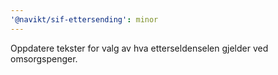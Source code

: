 ```yaml
---
'@navikt/sif-ettersending': minor
---
```


Oppdatere tekster for valg av hva etterseldenselen gjelder ved omsorgspenger.
